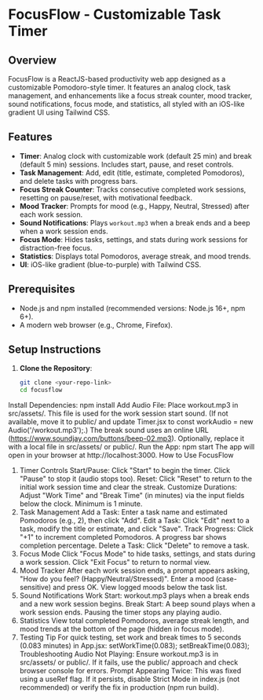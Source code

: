 # FocusFlow - Customizable Task Timer

## Overview
FocusFlow is a ReactJS-based productivity web app designed as a customizable Pomodoro-style timer. It features an analog clock, task management, and enhancements like a focus streak counter, mood tracker, sound notifications, focus mode, and statistics, all styled with an iOS-like gradient UI using Tailwind CSS.

## Features
- **Timer**: Analog clock with customizable work (default 25 min) and break (default 5 min) sessions. Includes start, pause, and reset controls.
- **Task Management**: Add, edit (title, estimate, completed Pomodoros), and delete tasks with progress bars.
- **Focus Streak Counter**: Tracks consecutive completed work sessions, resetting on pause/reset, with motivational feedback.
- **Mood Tracker**: Prompts for mood (e.g., Happy, Neutral, Stressed) after each work session.
- **Sound Notifications**: Plays `workout.mp3` when a break ends and a beep when a work session ends.
- **Focus Mode**: Hides tasks, settings, and stats during work sessions for distraction-free focus.
- **Statistics**: Displays total Pomodoros, average streak, and mood trends.
- **UI**: iOS-like gradient (blue-to-purple) with Tailwind CSS.

## Prerequisites
- Node.js and npm installed (recommended versions: Node.js 16+, npm 6+).
- A modern web browser (e.g., Chrome, Firefox).

## Setup Instructions
1. **Clone the Repository**:
   ```bash
   git clone <your-repo-link>
   cd focusflow
Install Dependencies:
npm install
Add Audio File:
Place workout.mp3 in src/assets/. This file is used for the work session start sound. (If not available, move it to public/ and update Timer.jsx to const workAudio = new Audio('/workout.mp3');.)
The break sound uses an online URL (https://www.soundjay.com/buttons/beep-02.mp3). Optionally, replace it with a local file in src/assets/ or public/.
Run the App:
npm start
The app will open in your browser at http://localhost:3000.
How to Use FocusFlow
1. Timer Controls
Start/Pause: Click "Start" to begin the timer. Click "Pause" to stop it (audio stops too).
Reset: Click "Reset" to return to the initial work session time and clear the streak.
Customize Durations: Adjust "Work Time" and "Break Time" (in minutes) via the input fields below the clock. Minimum is 1 minute.
2. Task Management
Add a Task: Enter a task name and estimated Pomodoros (e.g., 2), then click "Add".
Edit a Task: Click "Edit" next to a task, modify the title or estimate, and click "Save".
Track Progress: Click "+1" to increment completed Pomodoros. A progress bar shows completion percentage.
Delete a Task: Click "Delete" to remove a task.
3. Focus Mode
Click "Focus Mode" to hide tasks, settings, and stats during a work session. Click "Exit Focus" to return to normal view.
4. Mood Tracker
After each work session ends, a prompt appears asking, "How do you feel? (Happy/Neutral/Stressed)". Enter a mood (case-sensitive) and press OK. View logged moods below the task list.
5. Sound Notifications
Work Start: workout.mp3 plays when a break ends and a new work session begins.
Break Start: A beep sound plays when a work session ends. Pausing the timer stops any playing audio.
6. Statistics
View total completed Pomodoros, average streak length, and mood trends at the bottom of the page (hidden in focus mode).
7. Testing Tip
For quick testing, set work and break times to 5 seconds (0.083 minutes) in App.jsx:
setWorkTime(0.083);
setBreakTime(0.083);
Troubleshooting
Audio Not Playing: Ensure workout.mp3 is in src/assets/ or public/. If it fails, use the public/ approach and check browser console for errors.
Prompt Appearing Twice: This was fixed using a useRef flag. If it persists, disable Strict Mode in index.js (not recommended) or verify the fix in production (npm run build).